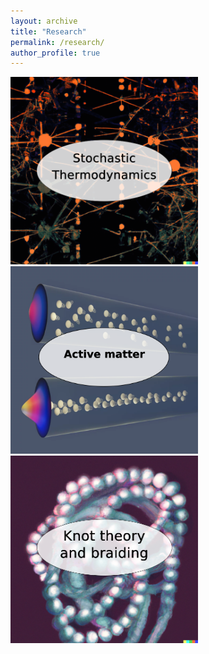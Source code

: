 ```yaml
---
layout: archive
title: "Research"
permalink: /research/
author_profile: true
---
```


[<img src='/images/StochTherm.png' width="300" height="300">](/research/stochastic_thermodynamics) [<img src='/images/BEC2.png' width="300" height="300">](/research/active_matter) [<img src='/images/braided_polymer.png' width="300" height="300">](/research/knots_braids)
